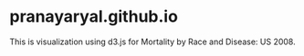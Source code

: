 pranayaryal.github.io
====================
This is visualization using d3.js for Mortality by Race and Disease: US 2008.
